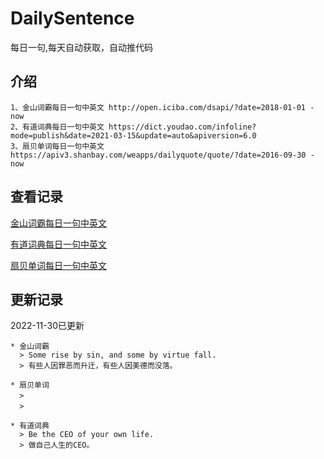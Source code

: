 # DailySentence

每日一句,每天自动获取，自动推代码

## 介绍

```
1、金山词霸每日一句中英文 http://open.iciba.com/dsapi/?date=2018-01-01 - now
2、有道词典每日一句中英文 https://dict.youdao.com/infoline?mode=publish&date=2021-03-15&update=auto&apiversion=6.0
3、扇贝单词每日一句中英文 https://apiv3.shanbay.com/weapps/dailyquote/quote/?date=2016-09-30 - now
```

## 查看记录

[金山词霸每日一句中英文](./data/iciba/)

[有道词典每日一句中英文](./data/youdao/)

[扇贝单词每日一句中英文](./data/shanbay/)

## 更新记录
2022-11-30已更新 
```
* 金山词霸
  > Some rise by sin, and some by virtue fall.
  > 有些人因罪恶而升迁，有些人因美德而没落。

* 扇贝单词
  > ㅤ
  > ㅤ

* 有道词典
  > Be the CEO of your own life.
  > 做自己人生的CEO。

```
